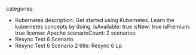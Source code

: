 categories:
  - Kubernetes
description: Get started using Kubernetes. Learn the kubernetes concepts by doing.
isAvailable: true
isNew: true
isPremium: true
license: Apache
scenarioCount: 2
scenarios:
  - Resync Test 6 Scenario
  - Resync Test 6 Scenario 2
title: Resync 6 Lp

